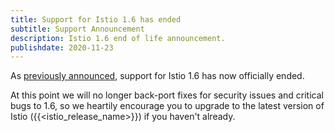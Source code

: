 ```yaml
---
title: Support for Istio 1.6 has ended
subtitle: Support Announcement
description: Istio 1.6 end of life announcement.
publishdate: 2020-11-23
---
```


As [previously announced](/news/support/announcing-1.6-eol/), support for Istio 1.6 has now officially ended.

At this point we will no longer back-port fixes for security issues and critical bugs to 1.6, so we heartily encourage
you to upgrade to the latest version of Istio ({{<istio_release_name>}}) if you haven't already.
